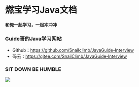# 燃宝学习Java文档
#### 和俺一起学习，一起冲冲冲

### Guide哥的Java学习网站

- Github：https://github.com/Snailclimb/JavaGuide-Interview
- 码云：https://gitee.com/SnailClimb/JavaGuide-Interview

### SIT DOWN BE HUMBLE
![](http://pic.51yuansu.com/pic3/cover/02/22/14/59affe5aa56f4_610.jpg)
